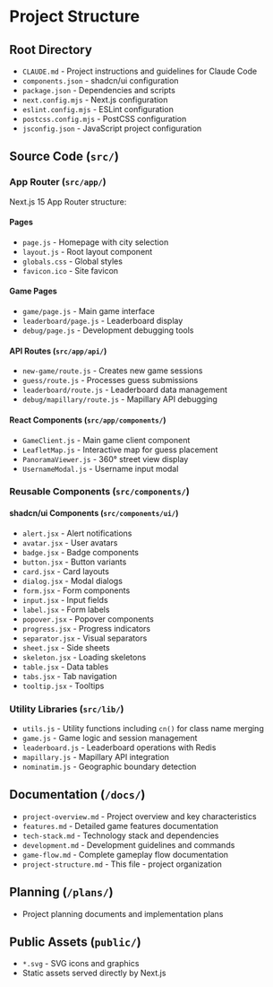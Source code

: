 # Project Structure

## Root Directory
- `CLAUDE.md` - Project instructions and guidelines for Claude Code
- `components.json` - shadcn/ui configuration
- `package.json` - Dependencies and scripts
- `next.config.mjs` - Next.js configuration
- `eslint.config.mjs` - ESLint configuration
- `postcss.config.mjs` - PostCSS configuration
- `jsconfig.json` - JavaScript project configuration

## Source Code (`src/`)

### App Router (`src/app/`)
Next.js 15 App Router structure:

#### Pages
- `page.js` - Homepage with city selection
- `layout.js` - Root layout component
- `globals.css` - Global styles
- `favicon.ico` - Site favicon

#### Game Pages
- `game/page.js` - Main game interface
- `leaderboard/page.js` - Leaderboard display
- `debug/page.js` - Development debugging tools

#### API Routes (`src/app/api/`)
- `new-game/route.js` - Creates new game sessions
- `guess/route.js` - Processes guess submissions
- `leaderboard/route.js` - Leaderboard data management
- `debug/mapillary/route.js` - Mapillary API debugging

#### React Components (`src/app/components/`)
- `GameClient.js` - Main game client component
- `LeafletMap.js` - Interactive map for guess placement
- `PanoramaViewer.js` - 360° street view display
- `UsernameModal.js` - Username input modal

### Reusable Components (`src/components/`)

#### shadcn/ui Components (`src/components/ui/`)
- `alert.jsx` - Alert notifications
- `avatar.jsx` - User avatars
- `badge.jsx` - Badge components
- `button.jsx` - Button variants
- `card.jsx` - Card layouts
- `dialog.jsx` - Modal dialogs
- `form.jsx` - Form components
- `input.jsx` - Input fields
- `label.jsx` - Form labels
- `popover.jsx` - Popover components
- `progress.jsx` - Progress indicators
- `separator.jsx` - Visual separators
- `sheet.jsx` - Side sheets
- `skeleton.jsx` - Loading skeletons
- `table.jsx` - Data tables
- `tabs.jsx` - Tab navigation
- `tooltip.jsx` - Tooltips

### Utility Libraries (`src/lib/`)
- `utils.js` - Utility functions including `cn()` for class name merging
- `game.js` - Game logic and session management
- `leaderboard.js` - Leaderboard operations with Redis
- `mapillary.js` - Mapillary API integration
- `nominatim.js` - Geographic boundary detection

## Documentation (`/docs/`)
- `project-overview.md` - Project overview and key characteristics
- `features.md` - Detailed game features documentation
- `tech-stack.md` - Technology stack and dependencies
- `development.md` - Development guidelines and commands
- `game-flow.md` - Complete gameplay flow documentation
- `project-structure.md` - This file - project organization

## Planning (`/plans/`)
- Project planning documents and implementation plans

## Public Assets (`public/`)
- `*.svg` - SVG icons and graphics
- Static assets served directly by Next.js